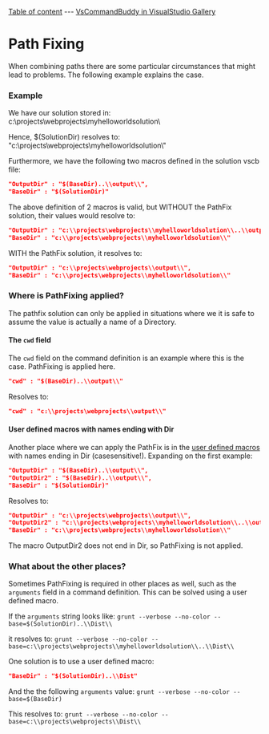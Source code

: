 [Table of content](_toc.md) --- [VsCommandBuddy in VisualStudio Gallery](http://visualstudiogallery.msdn.microsoft.com/f5da988e-2ec1-4061-a569-46d09733c668) 
# Path Fixing
When combining paths there are some particular circumstances that might lead to problems. The following example explains the case.

### Example
We have our solution stored in: c:\\projects\webprojects\\myhelloworldsolution\\

Hence, $(SolutionDir) resolves to: "c:\\projects\webprojects\\myhelloworldsolution\\"

Furthermore, we have the following two macros defined in the solution vscb file:

```json
"OutputDir" : "$(BaseDir)..\\output\\",
"BaseDir" : "$(SolutionDir)"
```

The above definition of 2 macros is valid, but WITHOUT the PathFix solution, their values would resolve to:

```json
"OutputDir" : "c:\\projects\webprojects\\myhelloworldsolution\\..\\output\\",
"BaseDir" : "c:\\projects\webprojects\\myhelloworldsolution\\"
```

WITH the PathFix solution, it resolves to:

```json
"OutputDir" : "c:\\projects\webprojects\\output\\",
"BaseDir" : "c:\\projects\webprojects\\myhelloworldsolution\\"
```


### Where is PathFixing applied?
The pathfix solution can only be applied in situations where we it is safe to assume the value is actually a name of a Directory.

#### The `cwd` field
The `cwd` field on the command definition is an example where this is the case. PathFixing is applied here.

```json
"cwd" : "$(BaseDir)..\\output\\"
```
Resolves to:
```json
"cwd" : "c:\\projects\webprojects\\output\\"
```

#### User defined macros with names ending with Dir
Another place where we can apply the PathFix is in the [user defined macros](macros.md) with names ending in Dir (casesensitive!).
Expanding on the first example:

```json
"OutputDir" : "$(BaseDir)..\\output\\",
"OutputDir2" : "$(BaseDir)..\\output\\",
"BaseDir" : "$(SolutionDir)"
```

Resolves to:

```json
"OutputDir" : "c:\\projects\webprojects\\output\\",
"OutputDir2" : "c:\\projects\webprojects\\myhelloworldsolution\\..\\output\\",
"BaseDir" : "c:\\projects\webprojects\\myhelloworldsolution\\"
```

The macro OutputDir2 does not end in Dir, so PathFixing is not applied.

### What about the other places?
Sometimes PathFixing is required in other places as well, such as the `arguments` field in a command definition.
This can be solved using a user defined macro.

If the `arguments` string looks like:
`grunt --verbose --no-color --base=$(SolutionDir)..\\Dist\\`

it resolves to:
`grunt --verbose --no-color --base=c:\\projects\webprojects\\myhelloworldsolution\\..\\Dist\\`

One solution is to use a user defined macro:

```json
"BaseDir" : "$(SolutionDir)..\\Dist"
```

And the the following `arguments` value:
`grunt --verbose --no-color --base=$(BaseDir)`

This resolves to:
`grunt --verbose --no-color --base=c:\\projects\webprojects\\Dist\\`


